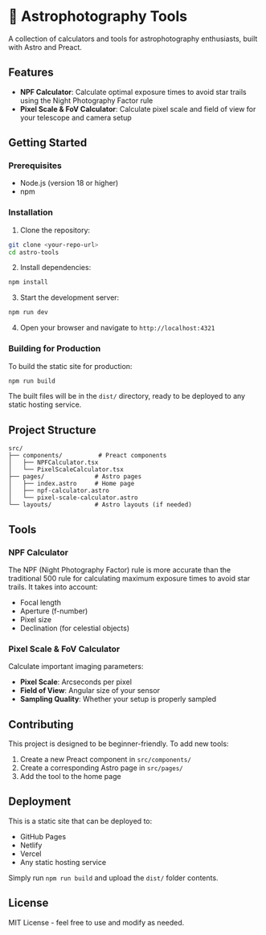 # 🌌 Astrophotography Tools

A collection of calculators and tools for astrophotography enthusiasts, built with Astro and Preact.

## Features

- **NPF Calculator**: Calculate optimal exposure times to avoid star trails using the Night Photography Factor rule
- **Pixel Scale & FoV Calculator**: Calculate pixel scale and field of view for your telescope and camera setup

## Getting Started

### Prerequisites

- Node.js (version 18 or higher)
- npm

### Installation

1. Clone the repository:
```bash
git clone <your-repo-url>
cd astro-tools
```

2. Install dependencies:
```bash
npm install
```

3. Start the development server:
```bash
npm run dev
```

4. Open your browser and navigate to `http://localhost:4321`

### Building for Production

To build the static site for production:

```bash
npm run build
```

The built files will be in the `dist/` directory, ready to be deployed to any static hosting service.

## Project Structure

```
src/
├── components/          # Preact components
│   ├── NPFCalculator.tsx
│   └── PixelScaleCalculator.tsx
├── pages/              # Astro pages
│   ├── index.astro     # Home page
│   ├── npf-calculator.astro
│   └── pixel-scale-calculator.astro
└── layouts/            # Astro layouts (if needed)
```

## Tools

### NPF Calculator

The NPF (Night Photography Factor) rule is more accurate than the traditional 500 rule for calculating maximum exposure times to avoid star trails. It takes into account:

- Focal length
- Aperture (f-number)
- Pixel size
- Declination (for celestial objects)

### Pixel Scale & FoV Calculator

Calculate important imaging parameters:

- **Pixel Scale**: Arcseconds per pixel
- **Field of View**: Angular size of your sensor
- **Sampling Quality**: Whether your setup is properly sampled

## Contributing

This project is designed to be beginner-friendly. To add new tools:

1. Create a new Preact component in `src/components/`
2. Create a corresponding Astro page in `src/pages/`
3. Add the tool to the home page

## Deployment

This is a static site that can be deployed to:

- GitHub Pages
- Netlify
- Vercel
- Any static hosting service

Simply run `npm run build` and upload the `dist/` folder contents.

## License

MIT License - feel free to use and modify as needed.